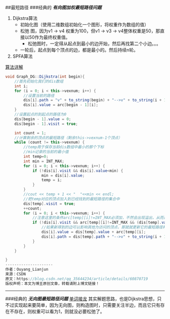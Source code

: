 ##最短路径
###经典的 ***有向图加权最短路径问题***
1. Dijkstra算法
    * 初始化图（使用二维数组初始化一个图形，将权重作为数组的值）
    * 松弛 图，因为v1 -> v4 权重为100，但v1 -> v3 -> v4整体权重是50，那直接以50作为最终权重值。
        * 松弛图时，一定得从起点到最小的边开始，然后再找第二个小边。。。
    * 一轮后，起点到每个顶点的边，都是最小的。然后持续n轮。
2. SPFA算法
    
[算法详解](https://blog.csdn.net/qq_35644234/article/details/60870719)
```java
void Graph_DG::Dijkstra(int begin){
    //首先初始化我们的dis数组
    int i;
    for (i = 0; i < this->vexnum; i++) {
        //设置当前的路径
        dis[i].path = "v" + to_string(begin) + "-->v" + to_string(i + 1);
        dis[i].value = arc[begin - 1][i];
    }
    //设置起点的到起点的路径为0
    dis[begin - 1].value = 0;
    dis[begin - 1].visit = true;

    int count = 1;
    //计算剩余的顶点的最短路径（剩余this->vexnum-1个顶点）
    while (count != this->vexnum) {
        //temp用于保存当前dis数组中最小的那个下标
        //min记录的当前的最小值
        int temp=0;
        int min = INT_MAX;
        for (i = 0; i < this->vexnum; i++) {
            if (!dis[i].visit && dis[i].value<min) {
                min = dis[i].value;
                temp = i;
            }
        }
        //cout << temp + 1 << "  "<<min << endl;
        //把temp对应的顶点加入到已经找到的最短路径的集合中
        dis[temp].visit = true;
        ++count;
        for (i = 0; i < this->vexnum; i++) {
            //注意这里的条件arc[temp][i]!=INT_MAX必须加，不然会出现溢出，从而造成程序异常
            if (!dis[i].visit && arc[temp][i]!=INT_MAX && (dis[temp].value + arc[temp][i]) < dis[i].value) {
                //如果新得到的边可以影响其他为访问的顶点，那就就更新它的最短路径和长度
                dis[i].value = dis[temp].value + arc[temp][i];
                dis[i].path = dis[temp].path + "-->v" + to_string(i + 1);
            }
        }
    }

}
--------------------- 
作者：Ouyang_Lianjun 
来源：CSDN 
原文：https://blog.csdn.net/qq_35644234/article/details/60870719 
版权声明：本文为博主原创文章，转载请附上博文链接！
````
***
###经典的 ***无向图最短路径问题***
[单词接龙](https://leetcode-cn.com/problems/word-ladder/)
其实解题思路，也是Dijkstra思想，只不过实现起来要简单，因为无向图，则构造图时，只需要关注半边，而且它只有存在不存在，则权重可以看为1，则就没必要松弛了。
